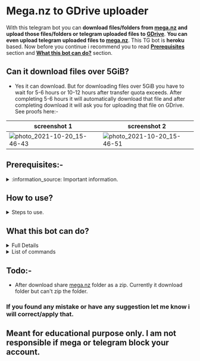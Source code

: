 # Mega.nz to GDrive uploader

With this telegram bot you can **download files/folders from [mega.nz](https://mega.nz) and upload those files/folders or telegram uploaded files to [GDrive](https://drive.google.com)**. **You can even upload telegram uploaded files to [mega.nz](https://mega.nz)**. This TG bot is **heroku** based. Now before you continue i recommend you to read [**Prerequisites**](https://github.com/whitehatjrchintu/mega-to-gdrive-bot#Prerequisites-) section and [**What this bot can do?**](https://github.com/whitehatjrchintu/mega-to-gdrive-bot#What-this-bot-can-do) section.

## Can it download files over 5GiB?

- Yes it can download. But for downloading files over 5GiB you have to wait for 5-6 hours or 10-12 hours after transfer quota exceeds. After completing 5-6 hours it will automatically download that file and after completing download it will ask you for uploading that file on GDrive. See proofs here:-

screenshot 1 | screenshot 2
--- | ---
![photo_2021-10-20_15-46-43](https://user-images.githubusercontent.com/74552895/138076069-32ead8cf-9a9e-41c9-9c92-0b5cb9211d60.jpg) | ![photo_2021-10-20_15-46-51](https://user-images.githubusercontent.com/74552895/138076094-4c87987c-46e6-4a49-8b7d-494d5c56f10f.jpg)

## Prerequisites:-
<details>
<summary>
  :information_source: Important information.
</summary>

  1. Create account on [GitHub](https://www.github.com) (if you haven't).
  2. Create account on [mega.nz](https://mega.nz) (if you haven't).
  3. Create account on [Heroku](https://dashboard.heroku.com) (if you haven't).
  4. Create account on [Telegram](https://web.telegram.org) (if you haven't).
  5. Create account on [Gmail](https://mail.google.com) (if you haven't for only this script).
  6. Go to [my.telegram.org/auth](https://my.telegram.org/auth), login and create app. Check [how to create app on telegram](https://core.telegram.org/api/obtaining_api_id). Now save api_id and api_hash which you got from [my.telegram.org/auth](https://my.telegram.org/auth).
  7. Create a telegram bot by using [Bot Father](https://t.me/botfather). Check [how to create bot in telegram](https://core.telegram.org/bots#3-how-do-i-create-a-bot). [Bot Father](https://t.me/botfather) will give you bot token save that token.
  8. Create **Google Drive API key** from your above created gmail account. Read [this article's](https://medium.com/analytics-vidhya/how-to-connect-google-drive-to-python-using-pydrive-9681b2a14f20) **Getting Your API Key** and **Saving Your Credentials** section for getting two file named **client_secrets.json** and **mycreds.txt**.
  9. Search **@chatid_echo_bot** in telegram (This bot is not mine. You can google how to get chat id in telegram.) and click start this will give you your **telegram user_id**.
  10. So now you have saved **six** things:-
		- api_id
		- api_hash
		- bot_token
		- client_secrets.json
		- mycreds.txt
		- telegram user_id

</details>

## How to use?
<details>
  <summary>
    Steps to use.
  </summary>
	
#### Step 1:
- Just git clone this repository.

   `git clone https://github.com/whitehatjrchintu/mega-to-gdrive-bot.git`
   
   `cd mega-to-gdrive-bot`

- Or download this [repository](https://github.com/whitehatjrchintu/mega-to-gdrive-bot/archive/main.zip) as zip.
#### Step 2:
- After cd or unzip upload **client_secrets.json** and **mycreds.txt** files, which we download in **step 8** of **Prerequisites**, in that folder.
#### Step 3:
- Now create repository (i will recommend to create private repository.) in your github account and upload all files and folders.
#### Step 4:
- Copy your github repository's link and paste after **?template=** in this link `https://www.heroku.com/deploy/?template=`. Like this:-

   `https://www.heroku.com/deploy/?template=https://github.com/whitehatjrchintu/mega-to-gdrive-bot`
#### Step 5:
- Now enter App name in **app_name** and **api_id**, **api_hash**, **bot_token**, **mega.nz email**, **mega.nz password** and your **telegram user_id** which you saved in above steps, in **respective** asked field. Then click **Deploy app**.
#### Step 6:
- Finally go to your bot, click start button, send **#login** command and this will login into [mega.nz](https://mega.nz).
</details>

## What this bot can do?
<details>
	<summary>
		Full Details
	</summary>

- You can operate your [mega.nz](https://mega.nz) account with this bot.
- You can list files that are uploaded on your [mega.nz](https://mega.nz) account. Just use **#ls** command.
- You can remove any file from your [mega.nz](https://mega.nz) account. Just use **#rm file_name** command.
- You can download your own [mega.nz](https://mega.nz) files. Just use **#get file_name** command.
- You can use **#other** command for executing other [mega.nz commands](https://github.com/meganz/MEGAcmd/blob/master/UserGuide.md). Such as:- **#other mv old_name.mp4 new_name.mp4**, **#other cp orignal.mp4 copied.mp4** etc.
- You can download other [mega.nz](https://mega.nz) files to telegram. Just send https://mega.nz/the_other_file_url it will send that file to your telegram.
- You can download other [mega.nz](https://mega.nz) folders to telegram. Just send https://mega.nz/the_other_file_url it will send that folder's zip file to your telegram.
- You can upload [mega.nz](https://mega.nz) uploaded files to GDrive. Just send https://mega.nz/the_other_file_url it will ask you.
- You can upload [mega.nz](https://mega.nz) uploaded folders to GDrive. Just send https://mega.nz/the_other_file_url it will ask you.
	
screenshot 1 | screenshot 2
--- | ---
![photo_2021-10-20_15-46-43](https://user-images.githubusercontent.com/74552895/137736579-1713d5e9-c5aa-4aaf-bf25-221515cac16d.PNG) | ![photo_2021-10-20_15-46-51](https://user-images.githubusercontent.com/74552895/147825235-274d0879-490e-4e31-8626-191c4fbb7593.PNG)

- You can upload telegram uploaded files to [mega.nz](https://mega.nz). Just **forward** the telegram upload file to the bot.
- You can upload telegram uploaded files to GDrive. Just **forward** the telegram upload file to the bot.

	![forward](https://user-images.githubusercontent.com/74552895/137737105-a09261c4-89e0-4b1d-807c-46180cfd8fb8.PNG)

- You can import other [mega.nz](https://mega.nz) files and folders to your account. Use **#import https://mega.nz/the_other_file_url** command.


### Please note spaces are sensitive here so use double quotes if your file have spaces in its name. Example:- 

|correct &check;|wrong &cross;|
|---|---|
|#rm "my video.mp4"|#rm my video.mp4|
|#other mv "my video with spaces.mp4" my_video_without_spaces.mp4|#other mv my video with spaces.mp4 my_video_without_spaces.mp4|

</details>

<details>
	<summary>
		List of commands
	</summary>
	

|commands|mean|
|---|---|
|#login|for login into mega.nz|
|#ls|list files that are in your mega.nz account.|
|#import mega.nz url|directly import another mega.nz file to your account. no download no upload for mega to mega.|
|#get file_name|download your own mega.nz file and will ask you where to upload that file.|
|#rm file_name|remove file from your mega.nz account.|
|#other mega commands|execute other [mega.nz commands](https://github.com/meganz/MEGAcmd/blob/master/UserGuide.md) with the help of this command. mean operate your mega.nz account on telegram|
|url of mega.co.nz or mega.nz|this will download file from mega.nz automatically and will ask you where to upload that file. this will also download folder from mega.nz,then zip that folder and will ask you where to upload that zip file.|
	
</details>

## Todo:- 
- After download share [mega.nz](https://mega.nz) folder as a zip. Currently it download folder but can't zip the folder.

### If you found any mistake or have any suggestion let me know i will correct/apply that.	
## Meant for educational purpose only. I am not responsible if mega or telegram block your account.
